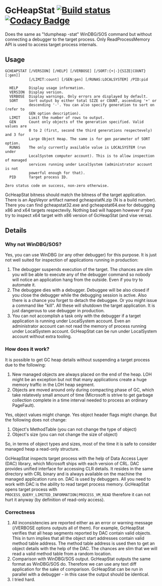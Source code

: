 # GcHeapStat [![Build status](https://ci.appveyor.com/api/projects/status/3pcm9r3rai06g891?svg=true)](https://ci.appveyor.com/project/alpinskiy/gcheapstat/build/artifacts) [![Codacy Badge](https://api.codacy.com/project/badge/Grade/3b99c9352dc7495383808c7824c0b420)](https://www.codacy.com/manual/malpinskiy/gcheapstat?utm_source=github.com&amp;utm_medium=referral&amp;utm_content=alpinskiy/gcheapstat&amp;utm_campaign=Badge_Grade)

Does the same as "!dumpheap -stat" WinDBG/SOS command but without connecting a debugger to the target process. Only ReadProcessMemory API is used to access target process internals. 
## Usage
```
GCHEAPSTAT [/VERSION] [/HELP] [/VERBOSE] [/SORT:{+|-}{SIZE|COUNT}[:gen]]
           [/LIMIT:count] [/GEN:gen] [/RUNAS:LOCALSYSTEM] /PID:pid

  HELP     Display usage information.
  VERSION  Display version.
  VERBOSE  Display warnings. Only errors are displayed by default.
  SORT     Sort output by either total SIZE or COUNT, ascending '+' or
           descending '-'. You can also specify generation to sort on (refer to
           GEN option description).
  LIMIT    Limit the number of rows to output.
  GEN      Count only objects of the generation specified. Valid values are
           0 to 2 (first, second the third generations respectevely) and 3 for
           Large Object Heap. The same is for gen parameter of SORT option.
  RUNAS    The only currently available value is LOCALSYSTEM (run under
           LocalSystem computer account). This is to allow inspection of managed
           services running under LocalSystem (administrator account is not
           powerful enough for that).
  PID      Target process ID.

Zero status code on success, non-zero otherwise.
```
GcHeapStat bitness should match the bitness of the target application. There is an AppVeyor artifact named gcheapstatN.zip (N is a build number). There you can find gcheapstat32.exe and gcheapstat64.exe for debugging x86 and x64 targets respectevily. Nothing bad will happen however if you try to inspect x64 target with x86 version of GcHeapStat (and vise versa). 
## Details
### Why not WinDBG/SOS?
Yes, you can use WinDBG (or any other debugger) for this purpose. It is just not well suited for inspection of applications running in production:
1. The debugger suspends execution of the target. The chances are slim you will be able to execute any of the debugger command so nobody will notice an application hang from the outside. Even if you try to automate it.
1. The debuggee dies with a debugger. Debuggee will be also closed if you close the debugger while the debugging session is active. Also there is a chance you forget to detach the debuggee. Or you might issue a command like "kill". All these will shutdown the target application. It is just dangerous to use debugger in production.
1. You can not accomplish a task only with the debugger if a target application is running under LocalSystem account. Even an administrator account can not read the memory of process running under LocalSystem account. GcHeapStat can be run under LocalSystem account without extra tooling.
### How does it work?
It is possible to get GC heap details without suspending a target process due to the following:
1. New managed objects are always placed on the end of the heap. LOH might be an exception but not that many applications create a huge memory traffic in the LOH heap segment.
1. Objects are moved around only during compacting phase of GC, which take relatevely small amount of time (Microsoft is strive to get garbage collection complete in a time interval needed to process an ordinary PageFault).

Yes, object values might change. Yes object header flags might change. But the following does not change:
1. Object's MethodTable (you can not change the type of object)
1. Object's size (you can not change the size of object)

So, in terms of object types and sizes, most of the time it is safe to consider managed heap a read-only structure.

GcHeapStat inspects target process with the help of Data Access Layer (DAC) library, which Microsoft ships with each version of CRL. DAC provides unified interface for accessing CLR details. It resides in the same directory with CRL binary and is always available on the machine the managed application runs on. DAC is used by debuggers. All you need to work with DAC is the ability to read target process memory. GcHeapStat opens target process with ```PROCESS_QUERY_LIMITED_INFORMATION|PROCESS_VM_READ``` therefore it can not hurt it anyway (by definition of read-only access).
### Correctness
1. All inconsistencies are reported either as an error or warning message (/VERBOSE options outputs all of them). For example, GcHeapStat verifies that all heap segments reported by DAC contain valid objects. This in turn implies that all the object start addresses contain valid method table address. The method table address is used then to get an object details with the help of the DAC. The chances are slim that we will read a valid method table from a random location.
1. Comparison with WinDBG/SOS output. GcHeapStat outputs the same format as WinDBG/SOS do. Therefore we can use any text diff application for the sake of comparison. GcHeapStat can be run in parallel with a debugger - in this case the output should be identical.
1. I tried hard.
